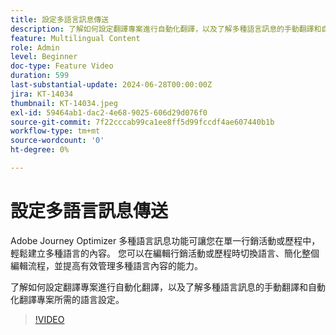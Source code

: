 ```yaml
---
title: 設定多語言訊息傳送
description: 了解如何設定翻譯專案進行自動化翻譯，以及了解多種語言訊息的手動翻譯和自動化翻譯專案所需的語言設定。
feature: Multilingual Content
role: Admin
level: Beginner
doc-type: Feature Video
duration: 599
last-substantial-update: 2024-06-28T00:00:00Z
jira: KT-14034
thumbnail: KT-14034.jpeg
exl-id: 59464ab1-dac2-4e68-9025-606d29d076f0
source-git-commit: 7f22cccab99ca1ee8ff5d99fccdf4ae607440b1b
workflow-type: tm+mt
source-wordcount: '0'
ht-degree: 0%

---
```


# 設定多語言訊息傳送

Adobe Journey Optimizer 多種語言訊息功能可讓您在單一行銷活動或歷程中，輕鬆建立多種語言的內容。 您可以在編輯行銷活動或歷程時切換語言、簡化整個編輯流程，並提高有效管理多種語言內容的能力。

了解如何設定翻譯專案進行自動化翻譯，以及了解多種語言訊息的手動翻譯和自動化翻譯專案所需的語言設定。
  
>[!VIDEO](https://video.tv.adobe.com/v/3430661/?learn=on)
